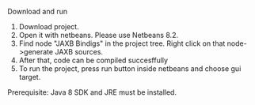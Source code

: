 Download and run

1) Download project. 
2) Open it with netbeans. Please use Netbeans 8.2.
3) Find node "JAXB Bindigs" in the project tree. Right click on that node->generate JAXB sources. 
4) After that, code can be compiled succesffully
5) To run the project, press run button inside netbeans and choose gui target.

Prerequisite: Java 8 SDK and JRE must be installed.